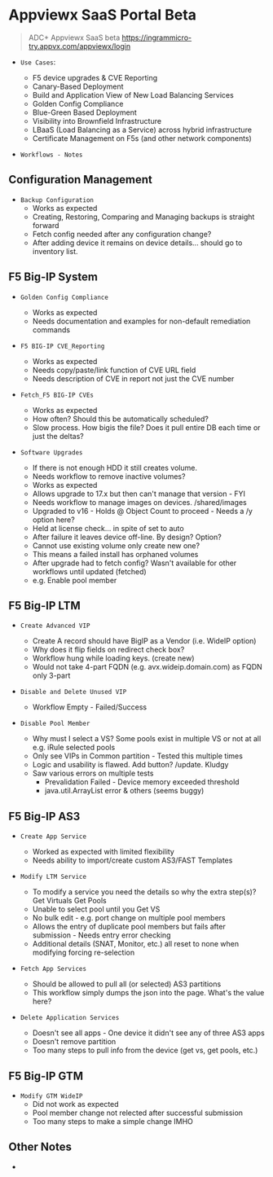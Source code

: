 # Appviewx SaaS Portal Beta

> ADC+ Appviewx SaaS beta
> https://ingrammicro-try.appvx.com/appviewx/login



* `Use Cases`:

  * F5 device upgrades & CVE Reporting  
  * Canary-Based Deployment  
  * Build and Application View of New Load Balancing Services  
  * Golden Config Compliance  
  * Blue-Green Based Deployment  
  * Visibility into Brownfield Infrastructure  
  * LBaaS (Load Balancing as a Service) across hybrid infrastructure  
  * Certificate Management on F5s (and other network components)  

  
* `Workflows - Notes` 

## Configuration Management  

* `Backup Configuration`
  * Works as expected  
  * Creating, Restoring, Comparing and Managing backups is straight forward  
  * Fetch config needed after any configuration change?
  * After adding device it remains on device details... should go to inventory list.

## F5 Big-IP System  
  
* `Golden Config Compliance`  
  * Works as expected
  * Needs documentation and examples for non-default remediation commands

* `F5 BIG-IP CVE_Reporting`
  * Works as expected
  * Needs copy/paste/link function of CVE URL field
  * Needs description of CVE in report not just the CVE number

* `Fetch_F5 BIG-IP CVEs`
  * Works as expected
  * How often? Should this be automatically scheduled?
  *	Slow process. How bigis the file? Does it pull entire DB each time or just the deltas?

* `Software Upgrades`
  * If there is not enough HDD it still creates volume.
  * Needs workflow to remove inactive volumes?
  * Works as expected
  * Allows upgrade to 17.x but then can't manage that version - FYI
  * Needs workflow to manage images on devices. /shared/images
  * Upgraded to v16 - Holds @ Object Count to proceed - Needs a /y option here?
  * Held at license check… in spite of set to auto
  * After failure it leaves device off-line. By design? Option?
  * Cannot use existing volume only create new one?
  * This means a failed install has orphaned volumes
  * After upgrade had to fetch config? Wasn't available for other workflows until updated (fetched)
  * e.g. Enable pool member

## F5 Big-IP LTM

* `Create Advanced VIP`
  * Create A record should have BigIP as a Vendor (i.e. WideIP option)
  * Why does it flip fields on redirect check box?
  * Workflow hung while loading keys. (create new)
  * Would not take 4-part FQDN (e.g. avx.wideip.domain.com) as FQDN only 3-part

* `Disable and Delete Unused VIP`
  * Workflow Empty - Failed/Success

* `Disable Pool Member`
  * Why must I select a VS? Some pools exist in multiple VS or not at all e.g. iRule selected pools
  * Only see VIPs in Common partition - Tested this multiple times
  * Logic and usability is flawed.  Add button? /update. Kludgy
  * Saw various errors on multiple tests
    * Prevalidation Failed - Device memory exceeded threshold
    * java.util.ArrayList error & others (seems buggy)


## F5 Big-IP AS3

* `Create App Service`
  * Worked as expected with limited flexibility
  * Needs ability to import/create custom AS3/FAST Templates

* `Modify LTM Service`
  * To modify a service you need the details so why the extra step(s)? Get Virtuals Get Pools
  * Unable to select pool until you Get VS
  * No bulk edit - e.g. port change on multiple pool members
  * Allows the entry of duplicate pool members but fails after submission - Needs entry error checking
  * Additional details (SNAT, Monitor, etc.) all reset to none when modifying forcing re-selection

* `Fetch App Services`
  * Should be allowed to pull all (or selected) AS3 partitions
  * This workflow simply dumps the json into the page. What's the value here?

* `Delete Application Services`
  * Doesn't see all apps - One device it didn't see any of three AS3 apps
  * Doesn't remove partition
  * Too many steps to pull info from the device (get vs, get pools, etc.)

## F5 Big-IP GTM

* `Modify GTM WideIP`
  * Did not work as expected
  * Pool member change not relected after successful submission
  * Too many steps to make a simple change IMHO

## Other Notes

* 






